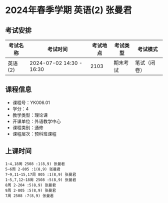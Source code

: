 # 2024年春季学期 英语(2) 张曼君




## 考试安排

| 考试名称 | 考试时间 | 考试地点 | 考试类型 | 考试模式 |
| -------- | -------- | -------- | -------- | -------- |
| 英语(2) | 2024-07-02 14:30 - 16:30 | 2103 | 期末考试 | 笔试（闭卷） |





## 课程信息

- 课程号：YK006.01
- 学分：4
- 教学类型：理论课
- 开课单位：外语教学中心
- 课程类别：通修
- 课程层次：预科班课程

## 上课时间

```
1~4,18周 2508 :1(8,9) 张曼君
5~6周 2-805 :1(8,9) 张曼君
7~9,11~15,17周 805 :1(8,9) 张曼君
1~5,7,12~18周 2508 :5(8,9) 张曼君
8周 2-204 :5(8,9) 张曼君
9周 2-805 :5(8,9) 张曼君
7周 2508 :7(8,9) 张曼君
```

